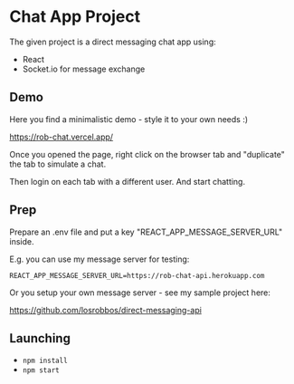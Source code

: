# Chat App Project

The given project is a direct messaging chat app using:
- React
- Socket.io for message exchange 

## Demo

Here you find a minimalistic demo - style it to your own needs :)

https://rob-chat.vercel.app/

Once you opened the page, right click on the browser tab and "duplicate" the tab to simulate a chat.

Then login on each tab with a different user. And start chatting.

## Prep

Prepare an .env file and put a key 
"REACT_APP_MESSAGE_SERVER_URL" inside.

E.g. you can use my message server for testing:

`REACT_APP_MESSAGE_SERVER_URL=https://rob-chat-api.herokuapp.com`

Or you setup your own message server - see my sample project here:

https://github.com/losrobbos/direct-messaging-api

## Launching

- `npm install`
- `npm start`

